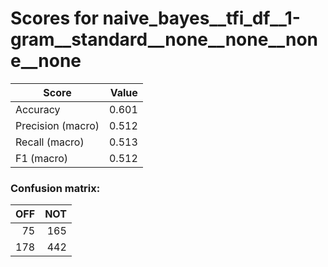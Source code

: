 # Scores for naive_bayes__tfi_df__1-gram__standard__none__none__none__none
|      Score      |Value|
|-----------------|----:|
|Accuracy         |0.601|
|Precision (macro)|0.512|
|Recall (macro)   |0.513|
|F1 (macro)       |0.512|

### Confusion matrix:
|OFF|NOT|
|--:|--:|
| 75|165|
|178|442|
